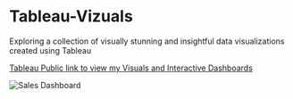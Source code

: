 # Tableau-Vizuals
Exploring a collection of visually stunning and insightful data visualizations created using Tableau

[Tableau Public link to view my Visuals and Interactive Dashboards](https://public.tableau.com/app/profile/matthew.ochepa/vizzes)


![Sales Dashboard](https://github.com/Jetsonn/Tableau-Vizuals/assets/108153539/a77f32d5-8be5-46c6-adc3-594ddb643f28)



